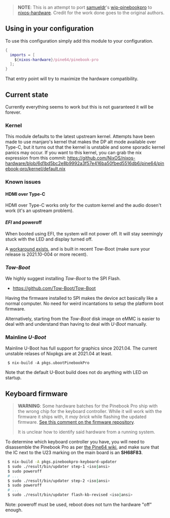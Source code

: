 > **NOTE**: This is an attempt to port [samueldr](https://github.com/samueldr/)'s [wip-pinebookpro](https://github.com/samueldr/wip-pinebook-pro) to [nixos-hardware](https://github.com/NixOS/nixos-hardware). Credit for the work done goes to the original authors.

## Using in your configuration

To use this configuration simply add this module to your configuration.

```nix
{
  imports = [
    ${nixos-hardware}/pine64/pinebook-pro
  ];
}
```

That entry point will try to maximize the hardware compatibility.

## Current state

Currently everything seems to work but this is not guaranteed it will be forever.

### Kernel

This module defaults to the latest upstream kernel. Attempts have been made to
use manjaro's kernel that makes the DP alt mode available over Type-C, but it
turns out that the kernel is unstable and some sporadic kernel panics may occur.
If you want to this kernel, you can grab the nix expression from this commit:
https://github.com/NixOS/nixos-hardware/blob/6d1bd5bc2e8b9992a3f57e416ba50fbed5516db6/pine64/pinebook-pro/kernel/default.nix

### Known issues

#### HDMI over Type-C

HDMI over Type-C works only for the custom kernel and the audio dosen't work (it's an upstream problem).

#### _EFI_ and poweroff

When booted using EFI, the system will not power off. It will stay seemingly
stuck with the LED and display turned off.

A [workaround exists](https://github.com/Tow-Boot/Tow-Boot/commit/818cae1b84a7702f2a509927f2819900c2881979#diff-20f50d9d8d5d6c059b87ad66fbc5df26d9fc46251763547ca9bdcc75564a4368),
and is built in recent Tow-Boot (make sure your release is 2021.10-004 or more recent).

### _Tow-Boot_

We highly suggest installing _Tow-Boot_ to the SPI Flash.

- https://github.com/Tow-Boot/Tow-Boot

Having the firmware installed to SPI makes the device act basically like a
normal computer. No need for weird incantations to setup the platform boot
firmware.

Alternatively, starting from the _Tow-Boot_ disk image on eMMC is easier to
deal with and understand than having to deal with _U-Boot_ manually.

### Mainline _U-Boot_

Mainline U-Boot has full support for graphics since 2021.04. The current
unstable relases of Nixpkgs are at 2021.04 at least.

```
 $ nix-build -A pkgs.ubootPinebookPro
```

Note that the default U-Boot build does not do anything with LED on startup.

## Keyboard firmware

> **WARNING**: Some hardware batches for the Pinebook Pro ship with the
> wrong chip for the keyboard controller. While it will work with the
> firmware it ships with, it _may brick_ while flashing the updated
> firmware. [See this comment on the firmware repository](https://github.com/jackhumbert/pinebook-pro-keyboard-updater/issues/33#issuecomment-850889285).
>
> It is unclear how to identify said hardware from a running system.

To determine which keyboard controller you have, you will need to disassemble
the Pinebook Pro as per [the Pine64
wiki](https://wiki.pine64.org/wiki/Pinebook_Pro#Keyboard), and make sure that
the IC next to the U23 marking on the main board is an **SH68F83**.

```sh
 $ nix-build -A pkgs.pinebookpro-keyboard-updater
 $ sudo ./result/bin/updater step-1 <iso|ansi>
 $ sudo poweroff
 # ...
 $ sudo ./result/bin/updater step-2 <iso|ansi>
 $ sudo poweroff
 # ...
 $ sudo ./result/bin/updater flash-kb-revised <iso|ansi>
```

Note: poweroff must be used, reboot does not turn the hardware "off" enough.
